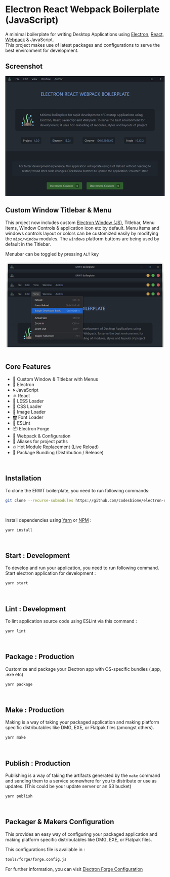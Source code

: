 # Electron React Webpack Boilerplate (JavaScript)

A minimal boilerplate for writing Desktop Applications using [Electron](https://www.electronjs.org/), [React](https://reactjs.org/), [Webpack](https://webpack.js.org/) & JavaScript. <br /> This project makes use of latest packages and configurations to serve the best environment for development.

## Screenshot

<img src="assets/images/v100.jpg" />

<br>

## Custom Window Titlebar & Menu

This project now includes custom [Electron Window (JS)](https://github.com/guasam/electron-window-js), Titlebar, Menu Items, Window Controls & application icon etc by default. Menu items and windows controls layout or colors can be customized easily by modifying the `misc/window` modules. The `windows` platform buttons are being used by default in the Titlebar.

Menubar can be toggled by pressing `ALT` key

<center>
    <img src="assets/images/titlebar_showcase.png" />
</center>

<br>

## Core Features

- 📐 Custom Window & Titlebar with Menus
- 🌟 Electron
- 🌀 JavaScript
- ⚛️ React
- 🛶 LESS Loader
- 🎨 CSS Loader
- 📸 Image Loader
- 🆎 Font Loader
- 🧹 ESLint
- 📦 Electron Forge
- 🔱 Webpack & Configuration
- 🧩 Aliases for project paths
- 🔥 Hot Module Replacement (Live Reload)
- 🎁 Package Bundling (Distribution / Release)

<br />

## Installation

To clone the ERWT boilerplate, you need to run following commands:

```bash
git clone --recurse-submodules https://github.com/codesbiome/electron-react-webpack-boilerplate
```

<br>

Install dependencies using [Yarn](https://www.npmjs.com/package/yarn) or [NPM](https://www.npmjs.com/) :

```bash
yarn install
```

<br />

## Start : Development

To develop and run your application, you need to run following command.
<br />
Start electron application for development :

```bash
yarn start
```

<br />

## Lint : Development

To lint application source code using ESLint via this command :

```bash
yarn lint
```

<br />

## Package : Production

Customize and package your Electron app with OS-specific bundles (.app, .exe etc)

```bash
yarn package
```

<br />

## Make : Production

Making is a way of taking your packaged application and making platform specific distributables like DMG, EXE, or Flatpak files (amongst others).

```bash
yarn make
```

<br />

## Publish : Production

Publishing is a way of taking the artifacts generated by the `make` command and sending them to a service somewhere for you to distribute or use as updates. (This could be your update server or an S3 bucket)

```bash
yarn publish
```

<br />

## Packager & Makers Configuration

This provides an easy way of configuring your packaged application and making platform specific distributables like DMG, EXE, or Flatpak files.

This configurations file is available in :

```bash
tools/forge/forge.config.js
```

For further information, you can visit [Electron Forge Configuration](https://www.electronforge.io/configuration)
